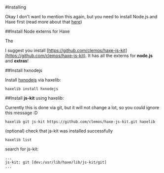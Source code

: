 #Installing

Okay I don't want to mention this again, but you need to install Node.js and Haxe first (read more about that [here](download.md))


##Install Node externs for Haxe


The 


I suggest you install [https://github.com/clemos/haxe-js-kit](https://github.com/clemos/haxe-js-kit).
It has all the externs for **node.js** and **extras**!


##Install hxnodejs

Install [hxnodejs](http://lib.haxe.org/p/hxnodejs) via haxelib:

```
haxelib install hxnodejs
```


##Install **js-kit** using haxelib:

Currently this is done via git, but it will not change a lot, so you could ignore this message :D

```
haxelib git js-kit https://github.com/clemos/haxe-js-kit.git haxelib
```

(optional) check that js-kit was installed successfully

```
haxelib list
```

search for js-kit:

```
...
js-kit: git [dev:/usr/lib/haxe/lib/js-kit/git]
...
```



